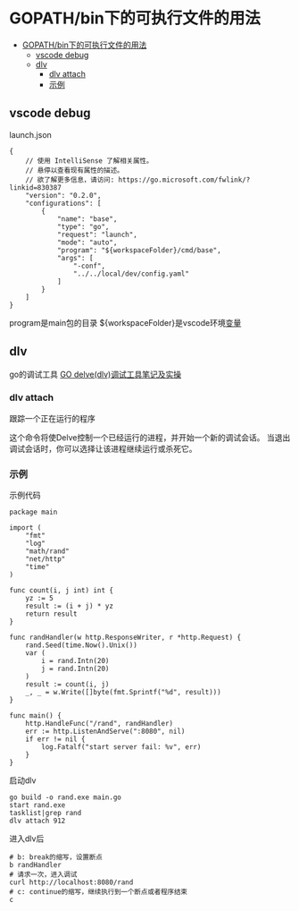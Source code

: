 # GOPATH/bin下的可执行文件的用法

<!-- GFM-TOC -->
- [GOPATH/bin下的可执行文件的用法](#gopathbin下的可执行文件的用法)
	- [vscode debug](#vscode-debug)
	- [dlv](#dlv)
		- [dlv attach](#dlv-attach)
		- [示例](#示例)
<!-- GFM-TOC -->
## vscode debug
launch.json

```
{
    // 使用 IntelliSense 了解相关属性。 
    // 悬停以查看现有属性的描述。
    // 欲了解更多信息，请访问: https://go.microsoft.com/fwlink/?linkid=830387
    "version": "0.2.0",
    "configurations": [
        {
            "name": "base",
            "type": "go",
            "request": "launch",
            "mode": "auto",
            "program": "${workspaceFolder}/cmd/base",
            "args": [
                "-conf",
                "../../local/dev/config.yaml"
            ]
        }
    ]
}
```

program是main包的目录
${workspaceFolder}是vscode环境[变量](https://zhuanlan.zhihu.com/p/186026657)


## dlv
go的调试工具
[GO delve(dlv)调试工具笔记及实操](https://zhuanlan.zhihu.com/p/425645473)

### dlv attach
跟踪一个正在运行的程序

这个命令将使Delve控制一个已经运行的进程，并开始一个新的调试会话。 当退出调试会话时，你可以选择让该进程继续运行或杀死它。

### 示例

示例代码

```
package main

import (
	"fmt"
	"log"
	"math/rand"
	"net/http"
	"time"
)

func count(i, j int) int {
	yz := 5
	result := (i + j) * yz
	return result
}

func randHandler(w http.ResponseWriter, r *http.Request) {
	rand.Seed(time.Now().Unix())
	var (
		i = rand.Intn(20)
		j = rand.Intn(20)
	)
	result := count(i, j)
	_, _ = w.Write([]byte(fmt.Sprintf("%d", result)))
}

func main() {
	http.HandleFunc("/rand", randHandler)
	err := http.ListenAndServe(":8080", nil)
	if err != nil {
		log.Fatalf("start server fail: %v", err)
	}
}
```

启动dlv

```
go build -o rand.exe main.go
start rand.exe
tasklist|grep rand
dlv attach 912
```

进入dlv后

```
# b: break的缩写，设置断点
b randHandler
# 请求一次，进入调试
curl http://localhost:8080/rand
# c: continue的缩写，继续执行到一个断点或者程序结束
c
```
